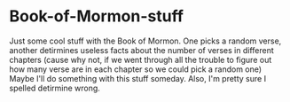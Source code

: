 # Book-of-Mormon-stuff


Just some cool stuff with the Book of Mormon. One picks a random verse, another detirmines useless facts about the 
number of verses in different chapters (cause why not, if we went through all the trouble to figure out how many verse are in
each chapter so we could pick a random one)
Maybe I'll do something with this stuff someday.
Also, I'm pretty sure I spelled detirmine wrong.
